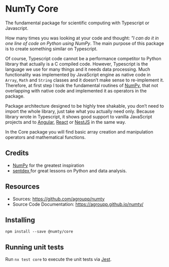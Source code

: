 # NumTy Core

The fundamental package for scientific computing with Typescript or Javascript.

How many times you was looking at your code and thought: *"I can do it in one line of code on Python using NumPy*. The main purpose of this package is to create something similar on Typescript.

Of course, Typescript code cannot be a performance competitor to Python library that actually is a C compiled code. However, Typescript is the language we use for many things and it needs data processing. Much functionality was implemented by JavaScript engine as native code in `Array`, `Math` and `String` classes and it doesn’t make sense to re-implement it. Therefore, at first step I took the fundamental routines of [NumPy](https://numpy.org/), that not overlapping with native code and implemented it as operators in the package.

Package architecture designed to be highly tree shakable, you don’t need to import the whole library, just take what you actually need only. Because library wrote in Typescript, it shows good support to vanilla JavaScript projects and to [Angular](https://angular.io/), [React](https://reactjs.org/) or [NestJS](https://nestjs.com/) in the same way.

In the Core package you will find basic array creation and manipulation operators and mathematical functions.

## Credits
* [NumPy](https://numpy.org/) for the greatest inspiration
* [sentdex ](https://www.youtube.com/c/sentdex) for great lessons on Python and data analysis.

## Resources
* Sources: https://github.com/agroupp/numty
* Source Code Documentation: https://agroupp.github.io/numty/

## Installing
```shell
npm install --save @numty/core
```

## Running unit tests

Run `nx test core` to execute the unit tests via [Jest](https://jestjs.io).
